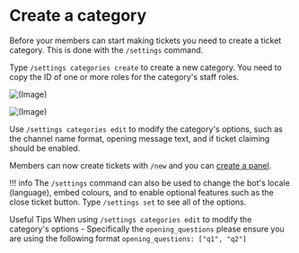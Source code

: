 # Create a category

Before your members can start making tickets you need to create a ticket category. This is done with the `/settings` command.

Type `/settings categories create` to create a new category. You need to copy the ID of one or more roles for the category's staff roles.

![(Image)](https://static.eartharoid.me/sharex/21/09/DiscordPTB_sPQV6usCi8.png)

![(Image)](https://static.eartharoid.me/sharex/21/09/DiscordPTB_7DzkL12g8V.png)

Use  `/settings categories edit` to modify the category's options, such as the channel name format, opening message text, and if ticket claiming should be enabled.

Members can now create tickets with `/new` and you can [create a panel](../panels).

!!! info
	The `/settings` command can also be used to change the bot's locale (language), embed colours, and to enable optional features such as the close ticket button. Type `/settings set` to see all of the options.
	
Useful Tips
	When using `/settings categories edit` to modify the category's options - Specifically the `opening_questions` please ensure you are using the following format `opening_questions: ["q1", "q2"]` 
	
